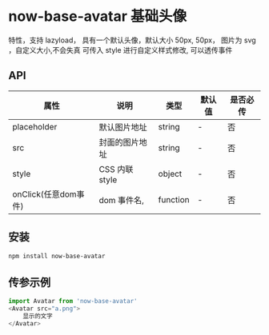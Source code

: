 # now-base-avatar 基础头像

 特性，支持 lazyload， 具有一个默认头像，默认大小 50px, 50px，  图片为 svg ，自定义大小,不会失真
可传入 style 进行自定义样式修改, 可以透传事件

## API

| 属性          | 说明                               | 类型     | 默认值 | 是否必传 |
| ------------- | ---------------------------------- | -------- | ------ | -------- |  
| placeholder  | 默认图片地址    | string   |  -      | 否       |
| src     |  封面的图片地址                   | string     | -  | 否       |
| style          |  CSS 内联 style | object   | -      | 否       |
| onClick(任意dom事件) |  dom 事件名,  | function | - | 否 | 


## 安装

```
npm install now-base-avatar
```

## 传参示例

```js
import Avatar from 'now-base-avatar'
<Avatar src="a.png">
    显示的文字
</Avatar>
```

